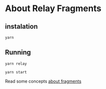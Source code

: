 # About Relay Fragments
## instalation
`yarn`

## Running
`yarn relay`

`yarn start`

Read some concepts [about fragments](https://gist.github.com/AugustoCalaca/7ee5b9c4b55556ec58e26242c3a5dacb)

